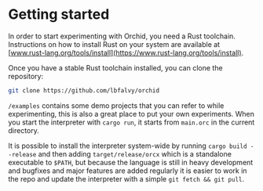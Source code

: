 # Getting started

In order to start experimenting with Orchid, you need a Rust toolchain. Instructions on how to install Rust on your system are available at [www.rust-lang.org/tools/install](https://www.rust-lang.org/tools/install).

Once you have a stable Rust toolchain installed, you can clone the repository:

```sh
git clone https://github.com/lbfalvy/orchid
```

`/examples` contains some demo projects that you can refer to while experimenting, this is also a great place to put your own experiments. When you start the interpreter with `cargo run`, it starts from `main.orc` in the current directory.

It is possible to install the interpreter system-wide by running `cargo build --release` and then adding `target/release/orcx` which is a standalone executable to `$PATH`, but because the language is still in heavy development and bugfixes and major features are added regularly it is easier to work in the repo and update the interpreter with a simple `git fetch && git pull`.